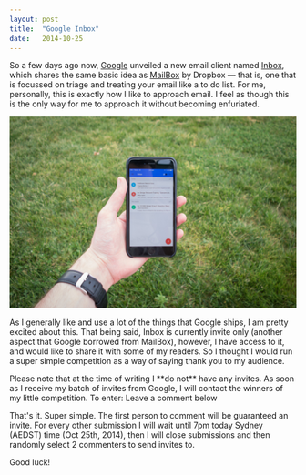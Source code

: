 ```yaml
---
layout: post
title:  "Google Inbox"
date:   2014-10-25
---
```

So a few days ago now, [Google][1] unveiled a new email client named [Inbox][2], which shares the same basic idea as [MailBox][3] by Dropbox — that is, one that is focussed on triage and treating your email like a to do list. For me, personally, this is exactly how I like to approach email. I feel as though this is the only way for me to approach it without becoming enfuriated. 

![Google Mailbox][img1]

As I generally like and use a lot of the things that Google ships, I am pretty excited about this. That being said, Inbox is currently invite only (another aspect that Google borrowed from MailBox), however, I have access to it, and would like to share it with some of my readers. So I thought I would run a super simple competition as a way of saying thank you to my audience.

<span class='alert'>
Please note that at the time of writing I **do not** have any invites. As soon as I receive my batch of invites from Google, I will contact the winners of my little competition.
</span>
To enter: Leave a comment below

That's it. Super simple. The first person to comment will be guaranteed an invite. For every other submission I will wait until 7pm today Sydney (AEDST) time (Oct 25th, 2014), then I will close submissions and then randomly select 2 commenters to send invites to. 

Good luck!

[1]:	http://google.com/
[2]:	https://inbox.google.com/
[3]:	http://www.mailboxapp.com/

[img1]:	/images/inbox.jpg